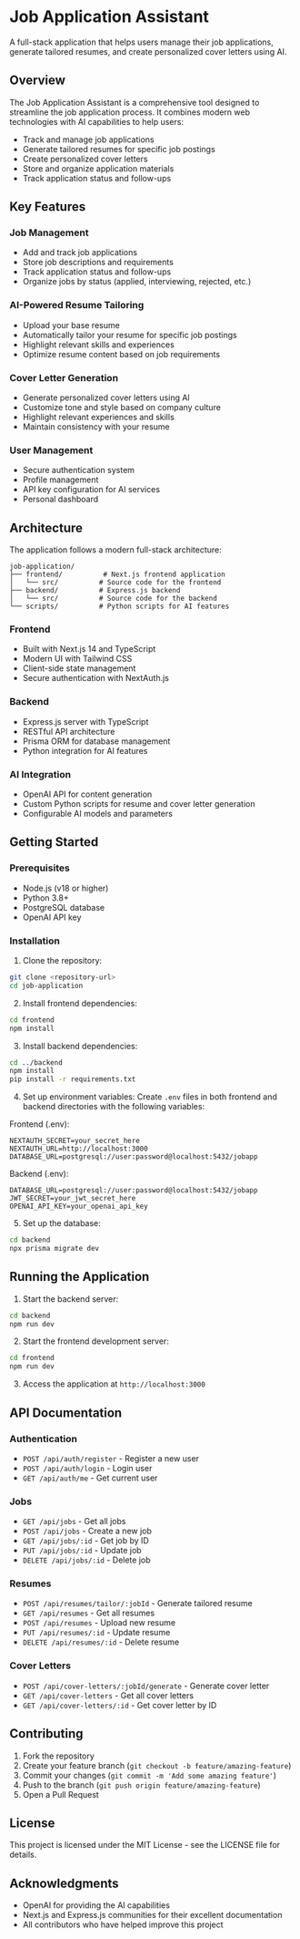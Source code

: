 # Job Application Assistant

A full-stack application that helps users manage their job applications, generate tailored resumes, and create personalized cover letters using AI.

## Overview

The Job Application Assistant is a comprehensive tool designed to streamline the job application process. It combines modern web technologies with AI capabilities to help users:
- Track and manage job applications
- Generate tailored resumes for specific job postings
- Create personalized cover letters
- Store and organize application materials
- Track application status and follow-ups

## Key Features

### Job Management
- Add and track job applications
- Store job descriptions and requirements
- Track application status and follow-ups
- Organize jobs by status (applied, interviewing, rejected, etc.)

### AI-Powered Resume Tailoring
- Upload your base resume
- Automatically tailor your resume for specific job postings
- Highlight relevant skills and experiences
- Optimize resume content based on job requirements

### Cover Letter Generation
- Generate personalized cover letters using AI
- Customize tone and style based on company culture
- Highlight relevant experiences and skills
- Maintain consistency with your resume

### User Management
- Secure authentication system
- Profile management
- API key configuration for AI services
- Personal dashboard

## Architecture

The application follows a modern full-stack architecture:

```
job-application/
├── frontend/          # Next.js frontend application
│   └── src/          # Source code for the frontend
├── backend/          # Express.js backend
│   └── src/          # Source code for the backend
└── scripts/          # Python scripts for AI features
```

### Frontend
- Built with Next.js 14 and TypeScript
- Modern UI with Tailwind CSS
- Client-side state management
- Secure authentication with NextAuth.js

### Backend
- Express.js server with TypeScript
- RESTful API architecture
- Prisma ORM for database management
- Python integration for AI features

### AI Integration
- OpenAI API for content generation
- Custom Python scripts for resume and cover letter generation
- Configurable AI models and parameters

## Getting Started

### Prerequisites
- Node.js (v18 or higher)
- Python 3.8+
- PostgreSQL database
- OpenAI API key

### Installation

1. Clone the repository:
```bash
git clone <repository-url>
cd job-application
```

2. Install frontend dependencies:
```bash
cd frontend
npm install
```

3. Install backend dependencies:
```bash
cd ../backend
npm install
pip install -r requirements.txt
```

4. Set up environment variables:
Create `.env` files in both frontend and backend directories with the following variables:

Frontend (.env):
```env
NEXTAUTH_SECRET=your_secret_here
NEXTAUTH_URL=http://localhost:3000
DATABASE_URL=postgresql://user:password@localhost:5432/jobapp
```

Backend (.env):
```env
DATABASE_URL=postgresql://user:password@localhost:5432/jobapp
JWT_SECRET=your_jwt_secret_here
OPENAI_API_KEY=your_openai_api_key
```

5. Set up the database:
```bash
cd backend
npx prisma migrate dev
```

## Running the Application

1. Start the backend server:
```bash
cd backend
npm run dev
```

2. Start the frontend development server:
```bash
cd frontend
npm run dev
```

3. Access the application at `http://localhost:3000`

## API Documentation

### Authentication
- `POST /api/auth/register` - Register a new user
- `POST /api/auth/login` - Login user
- `GET /api/auth/me` - Get current user

### Jobs
- `GET /api/jobs` - Get all jobs
- `POST /api/jobs` - Create a new job
- `GET /api/jobs/:id` - Get job by ID
- `PUT /api/jobs/:id` - Update job
- `DELETE /api/jobs/:id` - Delete job

### Resumes
- `POST /api/resumes/tailor/:jobId` - Generate tailored resume
- `GET /api/resumes` - Get all resumes
- `POST /api/resumes` - Upload new resume
- `PUT /api/resumes/:id` - Update resume
- `DELETE /api/resumes/:id` - Delete resume

### Cover Letters
- `POST /api/cover-letters/:jobId/generate` - Generate cover letter
- `GET /api/cover-letters` - Get all cover letters
- `GET /api/cover-letters/:id` - Get cover letter by ID

## Contributing

1. Fork the repository
2. Create your feature branch (`git checkout -b feature/amazing-feature`)
3. Commit your changes (`git commit -m 'Add some amazing feature'`)
4. Push to the branch (`git push origin feature/amazing-feature`)
5. Open a Pull Request

## License

This project is licensed under the MIT License - see the LICENSE file for details.

## Acknowledgments

- OpenAI for providing the AI capabilities
- Next.js and Express.js communities for their excellent documentation
- All contributors who have helped improve this project
